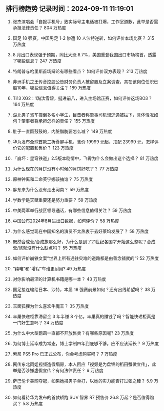 
## 排行榜趋势 记录时间：2024-09-11 11:19:01
  
  1. 张杰演唱会「自报手机号」致实际号主电话被打爆，工作室道歉，此举是否需承担法律责任？ 804 万热度
    
  2. 国足 18 强赛，中国男足 1-2 惨遭 10 人沙特逆转，如何评价本场比赛？ 315 万热度
    
  3. 8 月出口表现强于预期，同比大涨 8.7%，美国重登我国出口市场榜首，透露了哪些信息？ 247 万热度
    
  4. 特朗普与哈里斯首场辩论有哪些看点？ 如何评价双方表现？ 213 万热度
    
  5. 非洲手机之王传音控股公告财务负责人被留置及立案调查，其在该岗位任职已超10年，哪些信息值得关注？ 189 万热度
    
  6. Ti13 XG2：1淘汰雪碧，挺进前八，进入主场馆正赛，如何评价这场BO3？ 164 万热度
    
  7. 湖北男子驾车撞倒多名小学生，目击者称肇事司机想逃逸被拦下，具体情况如何？肇事者将承担怎样的责任？ 155 万热度
    
  8. 肚子一直圆鼓鼓的，内脏脂肪要怎么减？ 149 万热度
    
  9. 华为发布全球首款三折叠屏手机，售价 19999 元起，顶配 23999 元，怎样评价它的配置和售价？ 123 万热度
    
  10. 「崩坏：星穹铁道」2.5版本剧情中，飞霄为什么会做出这个选择？ 81 万热度
    
  11. 为什么现在的月饼没有小时候的月饼好吃了？ 77 万热度
    
  12. 原神钟离和二命芙宁娜该抽谁？ 75 万热度
    
  13. 胖东来为什么没有走出河南？ 59 万热度
    
  14. 学数学是天赋重要还是努力重要？ 59 万热度
    
  15. 中美两军举行战区领导通话，有哪些信息值得关注？ 59 万热度
    
  16. 中国公布2024年8月进出口数据，如何评价？ 58 万热度
    
  17. 为什么感觉现在中国知名的演员不太热衷于去好莱坞发展了？ 58 万热度
    
  18. 既然合成营/合成旅那么好，为什么是到了21世纪各国才开始这么整呢？合成营/旅就没有什么缺点吗？ 55 万热度
    
  19. 如何评价崩铁文案“世界上所有通往灾难的道路都是由善念铺就的”? 52 万热度
    
  20. “纯电”和“增程”车谁更耐用? 49 万热度
    
  21. 对你影响最深的计算机书籍是哪一本？ 43 万热度
    
  22. 国足接连输给日本、沙特，本届 18 强赛前景如何？还有出线希望吗？ 38 万热度
    
  23. 玉面狐狸为什么喜欢牛魔王？ 35 万热度
    
  24. 丰巢快递柜靠滞留金 3 年半赚 8 个亿，丰巢真的赚钱了吗？智能快递柜真是一门好生意吗？ 24 万热度
    
  25. 为什么中大型鹦鹉一直都不开放售卖？有哪些原因呢? 23 万热度
    
  26. 为何博士延毕成为常态，博士学制四年到底够不够，应不应该延长？ 9 万热度
    
  27. 索尼 PS5 Pro 已正式公布，你会考虑购买吗？ 7 万热度
    
  28. 网传东北雨姐视频造假塌房，本人回应「视频是为盘锦的稻田蟹做宣传」，此举是否涉嫌虚假宣传？有何法律责任？ 6 万热度
    
  29. 萨巴伦卡美网夺冠，如果她报男子单打，以她的实力能否打过张之臻？ 5.9 万热度
    
  30. 如何看待华为发布的首款轿跑 SUV 智界 R7 预售价 26.8 万起？是否值得购买？ 5.8 万热度
    